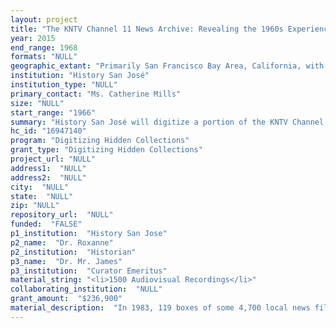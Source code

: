 ```yaml
--- 
layout: project 
title: "The KNTV Channel 11 News Archive: Revealing the 1960s Experience in San Jose and the Salinas Valley"
year: 2015
end_range: 1968
formats: "NULL"
geographic_extant: "Primarily San Francisco Bay Area, California, with an emphasis on Santa Clara and Monterey Counties and the Salinas Valley."
institution: "History San José"
institution_type: "NULL"
primary_contact: "Ms. Catherine Mills"
size: "NULL"
start_range: "1966"
summary: "History San José will digitize a portion of the KNTV Channel 11 news archive between May 1966 and June 1968, including 1500 16mm black and white films and 276 transcripts, comprising daily broadcasts of local, state, and national news. Nearly 4500 films and 22 linear feet of transcripts were donated to the San José Historical Museum in 1983 by the KNTV Station Controller, spanning years 1965-1980. KNTV was the first television station located in San José, covering the California coast from Monterey north to San Francisco. These original films, never before available for research, constitute new access to this important time period. A small portion of the films, starting with the first film of October 12, 1965 up to May 23, 1966, are being digitized through the grant-funded California Audiovisual Preservation Project. This two-year project will begin digitizing chronologically from that date to provide a linear historical record."
hc_id: "16947140"
program: "Digitizing Hidden Collections"
grant_type: "Digitizing Hidden Collections"
project_url: "NULL"
address1:  "NULL"
address2:  "NULL"
city:  "NULL"
state:  "NULL"
zip: "NULL"
repository_url:  "NULL"
funded:  "FALSE"
p1_institution:  "History San Jose"
p2_name:  "Dr. Roxanne"
p2_institution:  "Historian"
p3_name:  "Dr. Mr. James"
p3_institution:  "Curator Emeritus"
material_string: "<li>1500 Audiovisual Recordings</li>"
collaborating_institution:  "NULL"
grant_amount:  "$236,900"
material_description:  "In 1983, 119 boxes of some 4,700 local news film (16mm) reels, shot between 1965 and 1980, were donated to the San JosÃ© Historical Museum by local station KNTV Channel 11. The films, both silent and with sound, were taken by KNTV cameramen. They include black-and-white and color footage, and are accompanied by several runs of newscast scripts and film storage logs. \n\n \n\nKNTV began in 1955 as the first independent television station in San JosÃ©. In 1960, it became an ABC affiliate, but maintained a reputation for strong local news and entertainment programming. Throughout this period, KNTV news continued to focus on local news for the South Bay and an emerging \"Silicon Valley,\"  and Monterey and Salinas--a region distinct from San Francisco-Oakland, or the North Bay. These newsreels cover a significant period of change as the small communities of the South Bay transitioned from a largely agricultural economy and rural-suburban demography to a region-wide, internationally known high-tech center. Coverage of national events--elections, civil rights, the war in Vietnam--also reflects a regional perspective as political debates, student protests, peace marches, and events surrounding local farm worker and tech worker organization were covered. \n\n\n\nDuring newscasts, stories often required at least two film chains (two projectors, synchronized and running simultaneously): the A roll featuring the anchor or reporter in the field, and the B roll, a highly edited silent piece used as background showing the subject as reported. The sound from A roll could continue for the broadcast while the TV image dissolved into the B roll. As a result, in this pre-video tape era, there was no single recording of the show as seen by the television viewer; instead, this is reflected in the written scripts, backed by the relevant film rolls."
---
```

